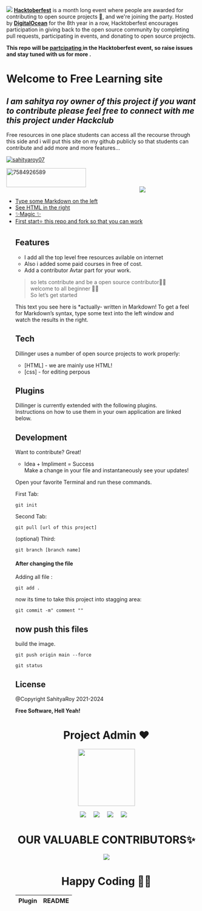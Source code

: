![](https://hacktoberfest.digitalocean.com/_nuxt/img/logo-hacktoberfest-full.f42e3b1.svg)
[**Hacktoberfest**](https://hacktoberfest.digitalocean.com/) is a month long event where people are awarded for contributing to open source projects 🙌, and we're joining the party. Hosted by [**DigitalOcean**](https://www.digitalocean.com/) for the 8th year in a row, Hacktoberfest encourages participation in giving back to the open source community by completing pull requests, participating in events, and donating to open source projects.

<b>This repo will be <u> partcipating </u> in the Hacktoberfest event, so raise issues and stay tuned with us for more .</b>

<h1 class="code-line" data-line-start=0 data-line-end=1 ><a id="Welcome_to_Free_Learning_site_0"></a>Welcome to Free Learning site</h1>
<h2 class="code-line" data-line-start=1 data-line-end=2 ><a id="_I_am_sahitya_roy_owner_of_this_project_if_you_want_to_contribute_please_feel_free_to_connect_with_m__1"></a><em>I am sahitya roy owner of this project if you want to contribute please feel free to connect with me this project under Hackclub </em></h2>
<p class="has-line-data" data-line-start="2" data-line-end="3">Free resources in one place students can access all the recourse through this side and i will put this site on my github publicly so that students can contribute and add more and more features…</p>

<p align="left"> <a href="https://twitter.com/sahityaroy07" target="blank"><img src="https://img.shields.io/twitter/follow/sahityaroy07?logo=twitter&style=for-the-badge" alt="sahityaroy07" /></a> </p>
<p><a href="https://www.buymeacoffee.com/sahityaroy"> <img align="left" src="https://cdn.buymeacoffee.com/buttons/v2/default-yellow.png" height="50" width="210" alt="7584926589" /></a></p><br><br>
<p align="left"> <a href="https://www.linkedin.com/in/sahitya-roy/" target="blank">

<p align="center">
   <img src="https://user-images.githubusercontent.com/72821604/134854638-bf82a21b-06ae-4308-9e44-a4727b52c7d6.jpg"/>
</p>

<ul>
<li class="has-line-data" data-line-start="4" data-line-end="5">Type some Markdown on the left</li>
<li class="has-line-data" data-line-start="5" data-line-end="6">See HTML in the right</li>
<li class="has-line-data" data-line-start="6" data-line-end="8">✨Magic ✨</li>
<li class="has-line-data" data-line-start="6" data-line-end="8">First start⭐ this repo and fork so that you can work </li?
</ul>
<h2 class="code-line" data-line-start=8 data-line-end=9 ><a id="Features_8"></a>Features</h2>
<ul>
<li class="has-line-data" data-line-start="10" data-line-end="11">I add all the top level free resources avilable on internet</li>
<li class="has-line-data" data-line-start="11" data-line-end="12">Also i added some paid courses in free of cost.</li>
<li class="has-line-data" data-line-start="12" data-line-end="13">Add a contributor Avtar part for your work.</li>
</ul>
<blockquote>
<p class="has-line-data" data-line-start="15" data-line-end="18">so lets contribute and be a open source contributor🐱‍💻<br>
welcome to all beginner 👩‍💻<br>
So let’s get started</p>
</blockquote>
<p class="has-line-data" data-line-start="19" data-line-end="22">This text you see here is *actually- written in Markdown! To get a feel<br>
for Markdown’s syntax, type some text into the left window and<br>
watch the results in the right.</p>
<h2 class="code-line" data-line-start=23 data-line-end=24 ><a id="Tech_23"></a>Tech</h2>
<p class="has-line-data" data-line-start="25" data-line-end="26">Dillinger uses a number of open source projects to work properly:</p>
<ul>
<li class="has-line-data" data-line-start="27" data-line-end="28">[HTML] - we are mainly use HTML!</li>
<li class="has-line-data" data-line-start="28" data-line-end="29">[css] - for editing perpous</li>
</ul>

<h2 class="code-line" data-line-start=50 data-line-end=51 ><a id="Plugins_50"></a>Plugins</h2>
<p class="has-line-data" data-line-start="52" data-line-end="54">Dillinger is currently extended with the following plugins.<br>
Instructions on how to use them in your own application are linked below.</p>
<table class="table table-striped table-bordered">
<thead>
<tr>
<th>Plugin</th>
<th>README</th>
</tr>
</thead>
<tbody></tbody>

<h2 class="code-line" data-line-start=63 data-line-end=64 ><a id="Development_63"></a>Development</h2>
<p class="has-line-data" data-line-start="65" data-line-end="66">Want to contribute? Great!</p>
<ul>
<li class="has-line-data" data-line-start="66" data-line-end="69">Idea + Impliment = Success<br>
Make a change in your file and instantaneously see your updates!</li>
</ul>
<p class="has-line-data" data-line-start="69" data-line-end="70">Open your favorite Terminal and run these commands.</p>
<p class="has-line-data" data-line-start="71" data-line-end="72">First Tab:</p>
<pre><code class="has-line-data" data-line-start="74" data-line-end="76" class="language-sh">git init
</code></pre>
<p class="has-line-data" data-line-start="77" data-line-end="78">Second Tab:</p>
<pre><code class="has-line-data" data-line-start="80" data-line-end="82" class="language-sh">git pull [url of this project]
</code></pre>
<p class="has-line-data" data-line-start="83" data-line-end="84">(optional) Third:</p>
<pre><code class="has-line-data" data-line-start="86" data-line-end="88" class="language-sh">git branch [branch name]
</code></pre>
<h4 class="code-line" data-line-start=89 data-line-end=90 ><a id="After_changing_the_file_89"></a>After changing the file</h4>
<p class="has-line-data" data-line-start="91" data-line-end="92">Adding all file :</p>
<pre><code class="has-line-data" data-line-start="94" data-line-end="96" class="language-sh">git add .
</code></pre>
<p class="has-line-data" data-line-start="97" data-line-end="98">now its time to take this project into stagging area:</p>
<pre><code class="has-line-data" data-line-start="100" data-line-end="102" class="language-sh">git commit -m<span class="hljs-string">" comment "</span><span class="hljs-string">"
</span></code></pre>
<h2 class="code-line" data-line-start=103 data-line-end=104 ><a id="now_push_this_files_103"></a>now push this files</h2>
<p class="has-line-data" data-line-start="104" data-line-end="105">build the image.</p>
<pre><code class="has-line-data" data-line-start="107" data-line-end="109" class="language-sh">git push origin main --force
</code></pre>
<pre><code class="has-line-data" data-line-start="113" data-line-end="115" class="language-sh">git status
</code></pre>
<h2 class="code-line" data-line-start=116 data-line-end=117 ><a id="License_116"></a>License</h2>
<p class="has-line-data" data-line-start="118" data-line-end="119">@Copyright SahityaRoy 2021-2024</p>
<p class="has-line-data" data-line-start="120" data-line-end="121"><strong>Free Software, Hell Yeah!</strong></p>
	
	
<h1 align=center> Project Admin ❤️ </h1>
<p align="center">
  <a href="https://github.com/SahityaRoy"><img src="https://avatars.githubusercontent.com/u/72821604?v=4" width=150px height=150px /></a> 
    
<p align="center">
  <a target="_blank"href="https://www.linkedin.com/in/sahitya-roy/"><img src="https://img.shields.io/badge/linkedin-%230077B5.svg?&style=for-the-badge&logo=linkedin&logoColor=white" /></a>&nbsp;&nbsp;&nbsp;&nbsp;
  <a target="_blank"href="https://twitter.com/SahityaRoy07"><img src="https://img.shields.io/badge/twitter-%231DA1F2.svg?&style=for-the-badge&logo=twitter&logoColor=white" /></a>&nbsp;&nbsp;&nbsp;&nbsp;
  <a href="mailto:sahitya.roy@uem.edu.in?subject=Hello%20Harsh,%20From%20Github"><img src="https://img.shields.io/badge/gmail-%23D14836.svg?&style=for-the-badge&logo=gmail&logoColor=white" /></a>&nbsp;&nbsp;&nbsp;&nbsp;
  <a href="https://SahityaRoy.hashnode.dev/"><img src="https://img.shields.io/badge/hashnode-%27D1203.svg?&style=for-the-badge&logo=hashnode&logoColor=blue" /></a>&nbsp;&nbsp;&nbsp;&nbsp;
</p>
	
	
<h1 align=center> OUR VALUABLE CONTRIBUTORS✨ </h1>
<p align="center">
  
	
<a href="https://github.com/SahityaRoy/E-Learning-freesite/graphs/contributors">
  <img src="https://contrib.rocks/image?repo=SahityaRoy/E-Learning-freesite" />
</a>

<h1 align=center>Happy Coding 👨‍💻 </h1>
